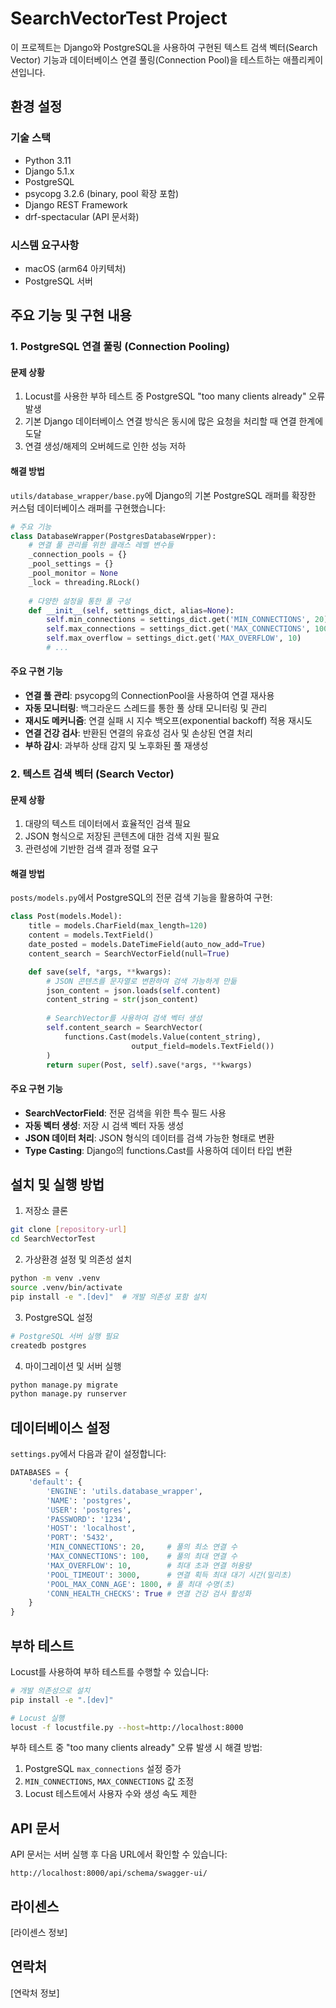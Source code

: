 # SearchVectorTest Project

이 프로젝트는 Django와 PostgreSQL을 사용하여 구현된 텍스트 검색 벡터(Search Vector) 기능과 데이터베이스 연결 풀링(Connection Pool)을 테스트하는 애플리케이션입니다.

## 환경 설정

### 기술 스택
- Python 3.11
- Django 5.1.x
- PostgreSQL
- psycopg 3.2.6 (binary, pool 확장 포함)
- Django REST Framework
- drf-spectacular (API 문서화)

### 시스템 요구사항
- macOS (arm64 아키텍처)
- PostgreSQL 서버

## 주요 기능 및 구현 내용

### 1. PostgreSQL 연결 풀링 (Connection Pooling)

#### 문제 상황
1. Locust를 사용한 부하 테스트 중 PostgreSQL "too many clients already" 오류 발생
2. 기본 Django 데이터베이스 연결 방식은 동시에 많은 요청을 처리할 때 연결 한계에 도달
3. 연결 생성/해제의 오버헤드로 인한 성능 저하

#### 해결 방법
`utils/database_wrapper/base.py`에 Django의 기본 PostgreSQL 래퍼를 확장한 커스텀 데이터베이스 래퍼를 구현했습니다:

```python
# 주요 기능
class DatabaseWrapper(PostgresDatabaseWrpper):
    # 연결 풀 관리를 위한 클래스 레벨 변수들
    _connection_pools = {}
    _pool_settings = {}
    _pool_monitor = None
    _lock = threading.RLock()
    
    # 다양한 설정을 통한 풀 구성
    def __init__(self, settings_dict, alias=None):
        self.min_connections = settings_dict.get('MIN_CONNECTIONS', 20)
        self.max_connections = settings_dict.get('MAX_CONNECTIONS', 100)
        self.max_overflow = settings_dict.get('MAX_OVERFLOW', 10)
        # ...
```

#### 주요 구현 기능
- **연결 풀 관리**: psycopg의 ConnectionPool을 사용하여 연결 재사용
- **자동 모니터링**: 백그라운드 스레드를 통한 풀 상태 모니터링 및 관리
- **재시도 메커니즘**: 연결 실패 시 지수 백오프(exponential backoff) 적용 재시도
- **연결 건강 검사**: 반환된 연결의 유효성 검사 및 손상된 연결 처리
- **부하 감시**: 과부하 상태 감지 및 노후화된 풀 재생성

### 2. 텍스트 검색 벡터 (Search Vector)

#### 문제 상황
1. 대량의 텍스트 데이터에서 효율적인 검색 필요
2. JSON 형식으로 저장된 콘텐츠에 대한 검색 지원 필요
3. 관련성에 기반한 검색 결과 정렬 요구

#### 해결 방법
`posts/models.py`에서 PostgreSQL의 전문 검색 기능을 활용하여 구현:

```python
class Post(models.Model):
    title = models.CharField(max_length=120)
    content = models.TextField()
    date_posted = models.DateTimeField(auto_now_add=True)
    content_search = SearchVectorField(null=True)

    def save(self, *args, **kwargs):
        # JSON 콘텐츠를 문자열로 변환하여 검색 가능하게 만듦
        json_content = json.loads(self.content)
        content_string = str(json_content)
        
        # SearchVector를 사용하여 검색 벡터 생성
        self.content_search = SearchVector(
            functions.Cast(models.Value(content_string),
                           output_field=models.TextField())
        )
        return super(Post, self).save(*args, **kwargs)
```

#### 주요 구현 기능
- **SearchVectorField**: 전문 검색을 위한 특수 필드 사용
- **자동 벡터 생성**: 저장 시 검색 벡터 자동 생성
- **JSON 데이터 처리**: JSON 형식의 데이터를 검색 가능한 형태로 변환
- **Type Casting**: Django의 functions.Cast를 사용하여 데이터 타입 변환

## 설치 및 실행 방법

1. 저장소 클론
```bash
git clone [repository-url]
cd SearchVectorTest
```

2. 가상환경 설정 및 의존성 설치
```bash
python -m venv .venv
source .venv/bin/activate
pip install -e ".[dev]"  # 개발 의존성 포함 설치
```

3. PostgreSQL 설정
```bash
# PostgreSQL 서버 실행 필요
createdb postgres
```

4. 마이그레이션 및 서버 실행
```bash
python manage.py migrate
python manage.py runserver
```

## 데이터베이스 설정

`settings.py`에서 다음과 같이 설정합니다:

```python
DATABASES = {
    'default': {
        'ENGINE': 'utils.database_wrapper',
        'NAME': 'postgres',
        'USER': 'postgres',
        'PASSWORD': '1234',
        'HOST': 'localhost',
        'PORT': '5432',
        'MIN_CONNECTIONS': 20,     # 풀의 최소 연결 수
        'MAX_CONNECTIONS': 100,    # 풀의 최대 연결 수
        'MAX_OVERFLOW': 10,        # 최대 초과 연결 허용량
        'POOL_TIMEOUT': 3000,      # 연결 획득 최대 대기 시간(밀리초)
        'POOL_MAX_CONN_AGE': 1800, # 풀 최대 수명(초)
        'CONN_HEALTH_CHECKS': True # 연결 건강 검사 활성화
    }
}
```

## 부하 테스트

Locust를 사용하여 부하 테스트를 수행할 수 있습니다:

```bash
# 개발 의존성으로 설치
pip install -e ".[dev]"

# Locust 실행
locust -f locustfile.py --host=http://localhost:8000
```

부하 테스트 중 "too many clients already" 오류 발생 시 해결 방법:
1. PostgreSQL `max_connections` 설정 증가
2. `MIN_CONNECTIONS`, `MAX_CONNECTIONS` 값 조정
3. Locust 테스트에서 사용자 수와 생성 속도 제한

## API 문서

API 문서는 서버 실행 후 다음 URL에서 확인할 수 있습니다:
```
http://localhost:8000/api/schema/swagger-ui/
```

## 라이센스

[라이센스 정보]

## 연락처

[연락처 정보]